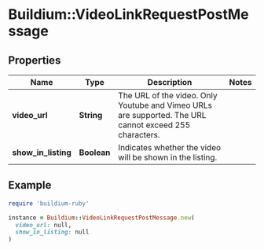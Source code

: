 # Buildium::VideoLinkRequestPostMessage

## Properties

| Name | Type | Description | Notes |
| ---- | ---- | ----------- | ----- |
| **video_url** | **String** | The URL of the video. Only Youtube and Vimeo URLs are supported. The URL cannot exceed 255 characters. |  |
| **show_in_listing** | **Boolean** | Indicates whether the video will be shown in the listing. |  |

## Example

```ruby
require 'buildium-ruby'

instance = Buildium::VideoLinkRequestPostMessage.new(
  video_url: null,
  show_in_listing: null
)
```

